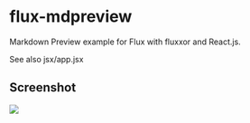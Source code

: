 # flux-mdpreview

Markdown Preview example for Flux with fluxxor and React.js.

See also jsx/app.jsx

## Screenshot

![](https://cloud.githubusercontent.com/assets/8991/6652035/d060efd6-caa2-11e4-9f95-c5d9a54e5b4f.gif)


